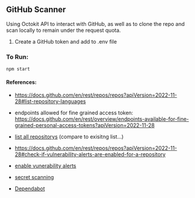 ## GitHub Scanner

Using Octokit API to interact with GitHub, as well as to clone the repo and scan locally to remain under the request quota.  

1. Create a GitHub token and add to .env file
### To Run:

``` 
npm start 
``` 

#### References:
* https://docs.github.com/en/rest/repos/repos?apiVersion=2022-11-28#list-repository-languages

* endpoints allowed for fine grained access token:
https://docs.github.com/en/rest/overview/endpoints-available-for-fine-grained-personal-access-tokens?apiVersion=2022-11-28

* [list all repositorys](https://docs.github.com/en/rest/repos/repos?apiVersion=2022-11-28#list-organization-repositories) (compare to exisitng list...)
* https://docs.github.com/en/rest/repos/repos?apiVersion=2022-11-28#check-if-vulnerability-alerts-are-enabled-for-a-repository
* [enable vunerability alerts](https://docs.github.com/en/rest/repos/repos?apiVersion=2022-11-28#enable-vulnerability-alerts)
* [secret scanning](https://docs.github.com/en/rest/secret-scanning/secret-scanning?apiVersion=2022-11-28)
* [Dependabot](https://docs.github.com/en/rest/dependabot/alerts?apiVersion=2022-11-28)




